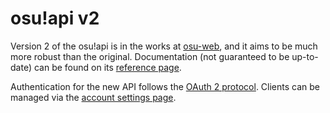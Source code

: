 # osu!api v2

Version 2 of the osu!api is in the works at [osu-web](https://github.com/ppy/osu-web), and it aims to be much more robust than the original. Documentation (not guaranteed to be up-to-date) can be found on its [reference page](https://docs.ppy.sh).

Authentication for the new API follows the [OAuth 2 protocol](https://oauth.net/2/). Clients can be managed via the [account settings page](https://osu.ppy.sh/home/account/edit).
